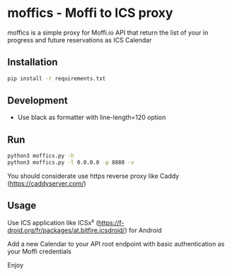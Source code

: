 # moffics - Moffi to ICS proxy

moffics is a simple proxy for Moffi.io API that return the list of your in progress and future reservations as ICS Calendar

## Installation

```bash
pip install -r requirements.txt
```

## Development

- Use black as formatter with line-length=120 option

## Run

```bash
python3 moffics.py -h
python3 moffics.py -l 0.0.0.0 -p 8888 -v
```

You should considerate use https reverse proxy like Caddy (https://caddyserver.com/)

## Usage

Use ICS application like ICSx⁵ (https://f-droid.org/fr/packages/at.bitfire.icsdroid/) for Android

Add a new Calendar to your API root endpoint with basic authentication as your Moffi credentials

Enjoy

